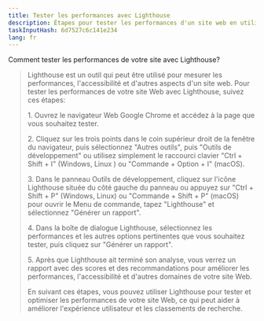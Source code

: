 ```yaml
---
title: Tester les performances avec Lighthouse
description: Étapes pour tester les performances d'un site web en utilisant Lighthouse
taskInputHash: 6d7527c6c141e234
lang: fr
---
```

Comment tester les performances de votre site avec Lighthouse?

>Lighthouse est un outil qui peut être utilisé pour mesurer les performances, l'accessibilité et d'autres aspects d'un site web. Pour tester les performances de votre site Web avec Lighthouse, suivez ces étapes:
>
>1\. Ouvrez le navigateur Web Google Chrome et accédez à la page que vous souhaitez tester.
>
>2\. Cliquez sur les trois points dans le coin supérieur droit de la fenêtre du navigateur, puis sélectionnez "Autres outils", puis "Outils de développement" ou utilisez simplement le raccourci clavier "Ctrl + Shift + I" (Windows, Linux ) ou "Commande + Option + I" (macOS).
>
>3\. Dans le panneau Outils de développement, cliquez sur l'icône Lighthouse située du côté gauche du panneau ou appuyez sur "Ctrl + Shift + P" (Windows, Linux) ou "Commande + Shift + P" (macOS) pour ouvrir le Menu de commande, tapez "Lighthouse" et sélectionnez "Générer un rapport".
>
>4\. Dans la boîte de dialogue Lighthouse, sélectionnez les performances et les autres options pertinentes que vous souhaitez tester, puis cliquez sur "Générer un rapport".
>
>5\. Après que Lighthouse ait terminé son analyse, vous verrez un rapport avec des scores et des recommandations pour améliorer les performances, l'accessibilité et d'autres domaines de votre site Web.
>
>En suivant ces étapes, vous pouvez utiliser Lighthouse pour tester et optimiser les performances de votre site Web, ce qui peut aider à améliorer l'expérience utilisateur et les classements de recherche.
